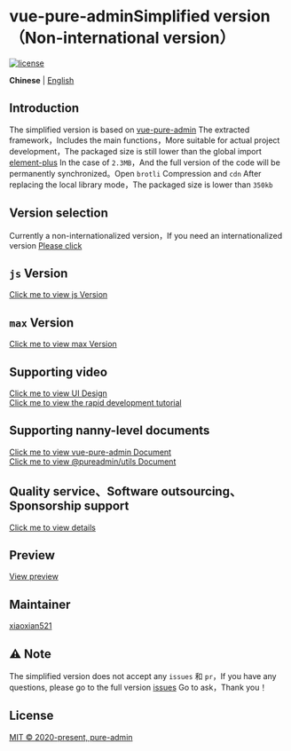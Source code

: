 <h1>vue-pure-adminSimplified version（Non-international version）</h1>

[![license](https://img.shields.io/github/license/pure-admin/vue-pure-admin.svg)](LICENSE)

**Chinese** | [English](./README.en-US.md)

## Introduction

The simplified version is based on [vue-pure-admin](https://github.com/pure-admin/vue-pure-admin) The extracted framework，Includes the main functions，More suitable for actual project development，The packaged size is still lower than the global import [element-plus](https://element-plus.org) In the case of `2.3MB`，And the full version of the code will be permanently synchronized。Open `brotli` Compression and `cdn` After replacing the local library mode，The packaged size is lower than `350kb`

## Version selection

Currently a non-internationalized version，If you need an internationalized version [Please click](https://github.com/pure-admin/Flowsible/tree/i18n)

## `js` Version

[Click me to view js Version](https://pure-admin.github.io/pure-admin-doc/pages/js/)

## `max` Version

[Click me to view max Version](https://github.com/pure-admin/vue-pure-admin-max)

## Supporting video

[Click me to view UI Design](https://www.bilibili.com/video/BV17g411T7rq)  
[Click me to view the rapid development tutorial](https://www.bilibili.com/video/BV1kg411v7QT)

## Supporting nanny-level documents

[Click me to view vue-pure-admin Document](https://pure-admin.github.io/pure-admin-doc)  
[Click me to view @pureadmin/utils Document](https://pure-admin-utils.netlify.app)

## Quality service、Software outsourcing、Sponsorship support

[Click me to view details](https://pure-admin.github.io/pure-admin-doc/pages/service/)

## Preview

[View preview](https://Flowsible.netlify.app/#/login)

## Maintainer

[xiaoxian521](https://github.com/xiaoxian521)

## ⚠️ Note

The simplified version does not accept any `issues` 和 `pr`，If you have any questions, please go to the full version [issues](https://github.com/pure-admin/vue-pure-admin/issues/new/choose) Go to ask，Thank you！

## License

[MIT © 2020-present, pure-admin](./LICENSE)
